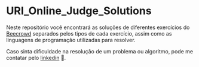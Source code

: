 # URI_Online_Judge_Solutions
Neste repositório você encontrará as soluções de diferentes exercícios do
[Beecrowd](https://www.beecrowd.com.br/) separados pelos
tipos de cada exercício, assim como as linguagens de programação utilizadas para resolver.

Caso sinta dificuldade na resolução de um problema ou algoritmo, pode me contatar pelo [linkedin](https://www.linkedin.com/in/gabriel-de-sousa-gomes-pedroso-3b358219b/) 🙂.
